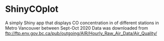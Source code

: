 # ShinyCOplot

A simply Shiny app that displays CO concentration in of different stations in Metro Vancouver between Sept-Oct 2020
Data was downloaded from  ftp://ftp.env.gov.bc.ca/pub/outgoing/AIR/Hourly_Raw_Air_Data/Air_Quality/
